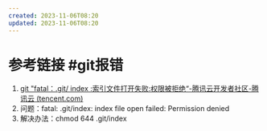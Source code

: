```yaml
---
created: 2023-11-06T08:20
updated: 2023-11-06T08:20
---
```

# 参考链接 #git报错
1. [git "fatal：.git/ index :索引文件打开失败:权限被拒绝“-腾讯云开发者社区-腾讯云 (tencent.com)](https://cloud.tencent.com/developer/ask/sof/102490764)
2. 问题：fatal: .git/index: index file open failed: Permission denied
3. 解决办法：chmod 644 .git/index